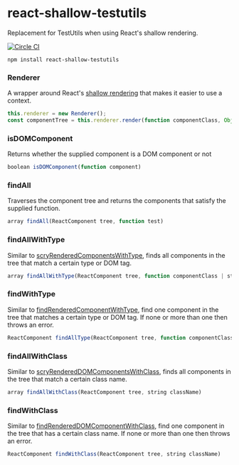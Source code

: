 # react-shallow-testutils
Replacement for TestUtils when using React's shallow rendering.

[![Circle CI](https://circleci.com/gh/sheepsteak/react-shallow-testutils.png?circle-token=acb1a68cfaeb110ccc4901ac8171750fcbadf5b5)](https://circleci.com/gh/sheepsteak/react-shallow-testutils)

```
npm install react-shallow-testutils
```

### Renderer
A wrapper around React's [shallow rendering](http://facebook.github.io/react/docs/test-utils.html#shallow-rendering) that makes it easier to use a context.

```javascript
this.renderer = new Renderer();
const componentTree = this.renderer.render(function componentClass, Object context, Object props);
```

### isDOMComponent
Returns whether the supplied component is a DOM component or not

```javascript
boolean isDOMComponent(function component)
```

### findAll

Traverses the component tree and returns the components that satisfy the supplied function.

```javascript
array findAll(ReactComponent tree, function test)
```

### findAllWithType
Similar to [scryRenderedComponentsWithType](http://facebook.github.io/react/docs/test-utils.html#scryrenderedcomponentswithtype), finds all components in the tree that match a certain type or DOM tag.

```javascript
array findAllWithType(ReactComponent tree, function componentClass | string tagName)
```

### findWithType
Similar to [findRenderedComponentWithType](http://facebook.github.io/react/docs/test-utils.html#findrenderedcomponentwithtype), find one component in the tree that matches a certain type or DOM tag. If none or more than one then throws an error.

```javascript
ReactComponent findAllType(ReactComponent tree, function componentClass | string tagName)
```

### findAllWithClass
Similar to [scryRenderedDOMComponentsWithClass](http://facebook.github.io/react/docs/test-utils.html#scryRenderedDOMComponentsWithClass), finds all components in the tree that match a certain class name.

```javascript
array findAllWithClass(ReactComponent tree, string className)
```

### findWithClass
Similar to [findRenderedDOMComponentWithClass](http://facebook.github.io/react/docs/test-utils.html#findRenderedDOMComponentWithClass), find one component in the tree that has a certain class name. If none or more than one then throws an error.

```javascript
ReactComponent findWithClass(ReactComponent tree, string className)
```
